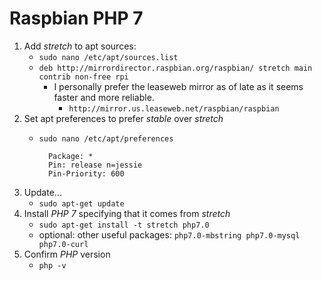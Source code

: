 # Raspbian PHP 7

 1. Add *stretch* to apt sources:
 	* `sudo nano /etc/apt/sources.list`
	* `deb http://mirrordirector.raspbian.org/raspbian/ stretch main contrib non-free rpi`
		* I personally prefer the leaseweb mirror as of late as it seems faster and more reliable.
			* `http://mirror.us.leaseweb.net/raspbian/raspbian`
1. Set apt preferences to prefer *stable* over *stretch*
	* `sudo nano /etc/apt/preferences`


			Package: *
			Pin: release n=jessie
			Pin-Priority: 600


1. Update...
	* `sudo apt-get update`
1. Install *PHP 7* specifying that it comes from *stretch*
	* `sudo apt-get install -t stretch php7.0`
	* optional: other useful packages: `php7.0-mbstring php7.0-mysql php7.0-curl`
1. Confirm *PHP* version
	* `php -v`
